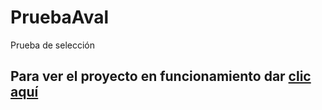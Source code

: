 # PruebaAval
Prueba de selección

## Para ver el proyecto en funcionamiento dar <a href="https://karensampayor26.000webhostapp.com/">clic aquí</a>
